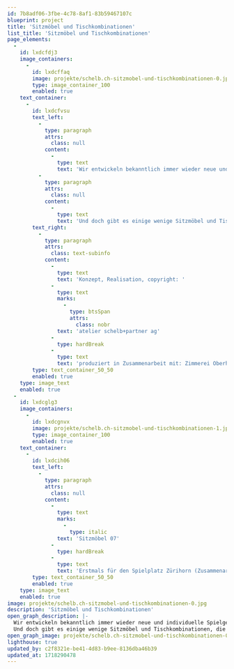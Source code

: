 ```yaml
---
id: 7b8adf06-3fbe-4c78-8af1-83b59467107c
blueprint: project
title: 'Sitzmöbel und Tischkombinationen'
list_title: 'Sitzmöbel und Tischkombinationen'
page_elements:
  -
    id: lxdcfdj3
    image_containers:
      -
        id: lxdcffaq
        image: projekte/schelb.ch-sitzmobel-und-tischkombinationen-0.jpg
        type: image_container_100
        enabled: true
    text_container:
      -
        id: lxdcfvsu
        text_left:
          -
            type: paragraph
            attrs:
              class: null
            content:
              -
                type: text
                text: 'Wir entwickeln bekanntlich immer wieder neue und individuelle Spielgeräte, keine Katalogprodukte.'
          -
            type: paragraph
            attrs:
              class: null
            content:
              -
                type: text
                text: 'Und doch gibt es einige wenige Sitzmöbel und Tischkombinationen, die wir immer wieder auf Nachfrage produziert haben und die sich an verschiedenen Orten gut bewährt haben. Gerne machen wir ein Angebot für diese Objekte.'
        text_right:
          -
            type: paragraph
            attrs:
              class: text-subinfo
            content:
              -
                type: text
                text: 'Konzept, Realisation, copyright: '
              -
                type: text
                marks:
                  -
                    type: btsSpan
                    attrs:
                      class: nobr
                text: 'atelier schelb+partner ag'
              -
                type: hardBreak
              -
                type: text
                text: 'produziert in Zusammenarbeit mit: Zimmerei Oberhänsli, à faire Metallwerkstatt'
        type: text_container_50_50
        enabled: true
    type: image_text
    enabled: true
  -
    id: lxdcglg3
    image_containers:
      -
        id: lxdcgnvx
        image: projekte/schelb.ch-sitzmobel-und-tischkombinationen-1.jpg
        type: image_container_100
        enabled: true
    text_container:
      -
        id: lxdcih06
        text_left:
          -
            type: paragraph
            attrs:
              class: null
            content:
              -
                type: text
                marks:
                  -
                    type: italic
                text: 'Sitzmöbel 07'
              -
                type: hardBreak
              -
                type: text
                text: 'Erstmals für den Spielplatz Zürihorn (Zusammenarbeit mit Vetsch Nipkow Landschaftsarchitekten) entwickelt, hat sich dieses Sitzmöbel in vielen Anlagen bestens bewährt. Eine oder mehrere Personen können darauf sitzen, liegen, plaudern oder picknicken. Das Sitzmöbel 07 kann verschoben werden, auf Wunsch mit einer Kette im Boden fixiert.'
        type: text_container_50_50
        enabled: true
    type: image_text
    enabled: true
image: projekte/schelb.ch-sitzmobel-und-tischkombinationen-0.jpg
description: 'Sitzmöbel und Tischkombinationen'
open_graph_description: |-
  Wir entwickeln bekanntlich immer wieder neue und individuelle Spielgeräte, keine Katalogprodukte. 
  Und doch gibt es einige wenige Sitzmöbel und Tischkombinationen, die wir immer wieder auf Nachfrage produziert haben und die sich an verschiedenen Orten gut bewährt haben. Gerne machen wir ein Angebot für diese Objekte.
open_graph_image: projekte/schelb.ch-sitzmobel-und-tischkombinationen-0.jpg
lighthouse: true
updated_by: c2f8321e-be41-4d83-b9ee-8136dba46b39
updated_at: 1718290478
---
```

